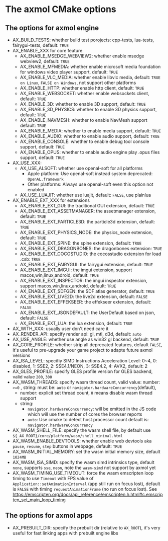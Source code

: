 # The axmol CMake options

## The options for axmol engine
- AX_BUILD_TESTS: whether build test porojects: cpp-tests, lua-tests, fairygui-tests, default: `TRUE`
- AX_ENABLE_XXX for core feature: 
  - AX_ENABLE_MSEDGE_WEBVIEW2: whether enable msedge webview2, default: `TRUE`
  - AX_ENABLE_MFMEDIA: whether enable microsoft media foundation for windows video player support, default: `TRUE`
  - AX_ENABLE_VLC_MEDIA: whether enable libvlc media, default: `TRUE on Linux`, `FALSE on Windows`, not support other platforms
  - AX_ENABLE_HTTP: whether enable http client, default: `TRUE`
  - AX_ENABLE_WEBSOCKET: whether enable websockets client, default: `TRUE`
  - AX_ENABLE_3D: whether to enable 3D support, default: `TRUE`
  - AX_ENABLE_3D_PHYSICS: whether to enable 3D physics support, default: `TRUE`
  - AX_ENABLE_NAVMESH: whether to enable NavMesh support default: `TRUE`
  - AX_ENABLE_MEDIA: whether to enable media support, default: `TRUE`
  - AX_ENABLE_AUDIO: whether to enable audio support, default: `TRUE`
  - AX_ENABLE_CONSOLE: whether to enable debug tool console support, default: `TRUE`
  - AX_ENABLE_OPUS: whether to enable audio engine play .opus files support, default: `TRUE`
- AX_USE_XXX:
  - AX_USE_ALSOFT: whether use openal-soft for all platforms
    - Apple platform: Use openal-soft instead system deprecated: `OpenAL.framework`
    - Other platforms: Always use openal-soft even this option not enabled
  - AX_USE_LUAJIT: whether use luajit, default: `FALSE`, use plainlua
- AX_ENABLE_EXT_XXX for extensions
  - AX_ENABLE_EXT_GUI: the traditional GUI extension, default: `TRUE`
  - AX_ENABLE_EXT_ASSETMANAGER: the assetmanager extension, default: `TRUE`
  - AX_ENABLE_EXT_PARTICLE3D: the particle3d extension, default: `TRUE`
  - AX_ENABLE_EXT_PHYSICS_NODE: the physics_node extension, default: `TRUE`
  - AX_ENABLE_EXT_SPINE: the spine extension, default: `TRUE`
  - AX_ENABLE_EXT_DRAGONBONES: the dragonbones extension: `TRUE`
  - AX_ENABLE_EXT_COCOSTUDIO: the cocosstudio extension for load .csb: `TRUE`
  - AX_ENABLE_EXT_FAIRYGUI: the fairygui extension, default: `TRUE`
  - AX_ENABLE_EXT_IMGUI: the imgui extension, support macos,win,linux,android, default: `TRUE` 
  - AX_ENABLE_EXT_INSPECTOR: the imgui inspector extension, support macos,win,linux,android, default: `TRUE` 
  - AX_ENABLE_EXT_SDFGEN: the SDF atlas generator, default: `TRUE`
  - AX_ENABLE_EXT_LIVE2D: the live2d extension, default: `FALSE` 
  - AX_ENABLE_EXT_EFFEKSEER: the effekseer extension, default: `FALSE` 
  - AX_ENABLE_EXT_JSONDEFAULT: the UserDefault based on json, default: `FALSE`
  - AX_ENABLE_EXT_LUA: the lua extension, default: `TRUE`
- AX_WITH_XXX: usually user don't need care it
- AX_RENDER_API: specify render api: gl, mtl, d3d, default: `auto`
- AX_USE_ANGLE: whether use angle as win32 gl backend, default: `TRUE`
- AX_CORE_PROFILE: whether strip all deprecated features, default `FALSE`, it's useful to pre-upgrade your game project to adapte future axmol versions
- AX_ISA_LEVEL: specifiy SIMD Instructions Acceleration Level: 0~4, 0: disabled, 1: SSE2, 2: SSE4.1/NEON, 3: SSE4.2, 4: AVX2, default: 2
- AX_GLES_PROFILE: specify GLES profile version for GLES backend, valid value `200`, `300`
- AX_WASM_THREADS: specify wasm thread count, valid value: number: `>=0` , string: must be: `auto` or `navigator.hardwareConcurrency`(default), 
   - number: explicit set thread count, `0` means disable wasm thread support
   - string: 
     - `navigator.hardwareConcurrency`: will be emitted in the JS code which will use the number of cores the browser reports
     - `auto`: Use cmake to detect host processor count
default is: `navigator.hardwareConcurrency`
- AX_WASM_SHELL_FILE: specify the wasm shell file, by default use `${_AX_ROOT}/core/platform/wasm/shell_minimal.html`
- AX_WASM_ENABLE_DEVTOOLS: whether enable web devtools aka `pause`, `resume`, `step` buttons in webpage, default: `TRUE`
- AX_WASM_INITIAL_MEMORY: set the wasm initial memory size, default `1024MB`
- AX_WASM_ISA_SIMD: specify the wasm simd intrinsics type, default `none`, supports `sse`, `neon`, note the `wasm-simd` not support by axmol yet
- AX_WASM_TIMING_USE_TIMEOUT: force the wasm emscripten loop timing to use `Timeout` with FPS value of `Application::setAnimationInterval` (app still run on focus lost), default is `FALSE` with timing `requestAnimationFrame` (no run on focus lost). See https://emscripten.org/docs/api_reference/emscripten.h.html#c.emscripten_set_main_loop_timing

## The options for axmol apps

- AX_PREBUILT_DIR: specify the prebuilt dir (relative to `AX_ROOT`), it's very useful for fast linking apps with prebuilt engine libs
